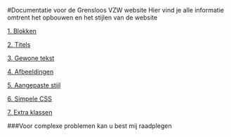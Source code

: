 #Documentatie voor de Grensloos VZW website
Hier vind je alle informatie omtrent het opbouwen en het stijlen van de website

[1. Blokken](/1.%20Blokken/)  

[2. Titels](/2.%20Titels/)  

[3. Gewone tekst](/3.%20Gewone%20tekst/)  

[4. Afbeeldingen](/4.%20Afbeeldingen/)  

[5. Aangepaste stijl](/5.%20Aangepaste%20stijl/)  

[6. Simpele CSS](/6.%20ASimpele%20css/)  

[7. Extra klassen](/7.%20Extra%20klassen/)  

###Voor complexe problemen kan u best mij raadplegen
